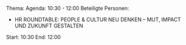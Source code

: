 # 
Thema: 
Agenda: 10:30 - 12:00
Beteiligte Personen:
- HR ROUNDTABLE: PEOPLE & CULTUR NEU DENKEN – MUT, IMPACT UND ZUKUNFT GESTALTEN

Start: 10:30
End: 12:00
